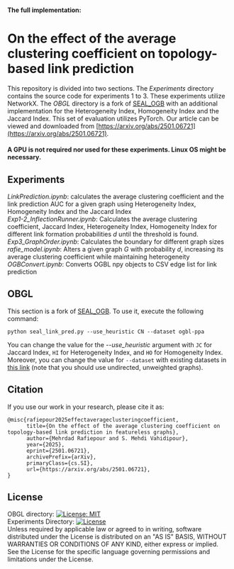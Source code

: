 #### The full implementation:
# On the effect of the average clustering coefficient on topology-based link prediction

This repository is divided into two sections. The _Experiments_ directory contains the source code for experiments 1 to 3. These experiments utilize NetworkX. The _OBGL_ directory is a fork of [SEAL_OGB](https://github.com/facebookresearch/SEAL_OGB) with an additional implementation for the Heterogeneity Index, Homogeneity Index and the Jaccard Index. This set of evaluation utilizes PyTorch.
Our article can be viewed and downloaded from [https://arxiv.org/abs/2501.06721](https://arxiv.org/abs/2501.06721).
#### A GPU is not required nor used for these experiments. Linux OS might be necessary.
## Experiments
*LinkPrediction.ipynb*: calculates the average clustering coefficient and the link prediction AUC for a given graph using Heterogeneity Index, Homogeneity Index and the Jaccard Index \
*Exp1-2_InflectionRunner.ipynb*: Calculates the average clustering coefficient, Jaccard Index, Heterogeneity Index, Homogeneity Index for different link formation probabilities $d$ until the threshold is found.\
*Exp3_GraphOrder.ipynb*: Calculates the boundary for different graph sizes\
*rafie_model.ipynb*: Alters a given graph $G$ with probability $d$, increasing its average clustering coefficient while maintaining heterogeneity\
*OGBConvert.ipynb*: Converts OGBL npy objects to CSV edge list for link prediction

## OBGL
This section is a fork of [SEAL_OGB](https://github.com/facebookresearch/SEAL_OGB). To use it, execute the following command:
```
python seal_link_pred.py --use_heuristic CN --dataset ogbl-ppa
```
You can change the value for the *--use_heuristic* argument with `JC` for Jaccard Index, `HI` for Heterogeneity Index, and `HO` for Homogeneity Index. Moreover, you can change the value for `--dataset` with existing datasets in [this link](https://ogb.stanford.edu/docs/linkprop/) (note that you should use undirected, unweighted graphs).

## Citation
If you use our work in your research, please cite it as:
```
@misc{rafiepour2025effectaverageclusteringcoefficient,
      title={On the effect of the average clustering coefficient on topology-based link prediction in featureless graphs}, 
      author={Mehrdad Rafiepour and S. Mehdi Vahidipour},
      year={2025},
      eprint={2501.06721},
      archivePrefix={arXiv},
      primaryClass={cs.SI},
      url={https://arxiv.org/abs/2501.06721}, 
}
```
## License
OBGL directory:
[![License: MIT](https://img.shields.io/badge/License-MIT-yellow.svg)](https://opensource.org/licenses/MIT)\
Experiments Directory:
 [![License](https://img.shields.io/badge/License-Apache_2.0-blue.svg)](https://opensource.org/licenses/Apache-2.0)<br>
   Unless required by applicable law or agreed to in writing, software
   distributed under the License is distributed on an "AS IS" BASIS,
   WITHOUT WARRANTIES OR CONDITIONS OF ANY KIND, either express or implied.
   See the License for the specific language governing permissions and
   limitations under the License.

